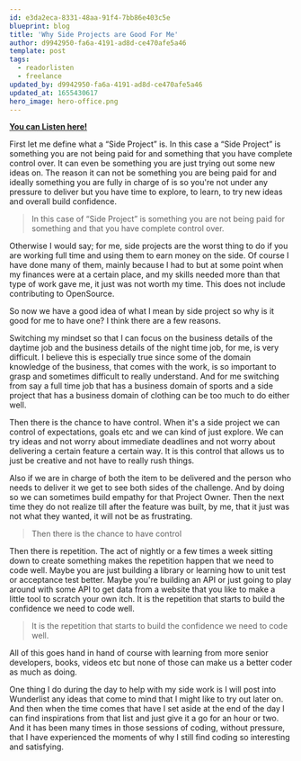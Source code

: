 ```yaml
---
id: e3da2eca-8331-48aa-91f4-7bb86e403c5e
blueprint: blog
title: 'Why Side Projects are Good For Me'
author: d9942950-fa6a-4191-ad8d-ce470afe5a46
template: post
tags:
  - readorlisten
  - freelance
updated_by: d9942950-fa6a-4191-ad8d-ce470afe5a46
updated_at: 1655430617
hero_image: hero-office.png
---
```

**[You can Listen here!](http://www.readorlisten.com/1)**

First let me define what a “Side Project” is. In this case a “Side Project” is something you are not being paid for and something that you have complete control over. It can even be something you are just trying out some new ideas on. The reason it can not be something you are being paid for and ideally something you are fully in charge of is so you're not under any pressure to deliver but you have time to explore, to learn, to try new ideas and overall build confidence.

>In this case of “Side Project” is something you are not being paid for something and that you have complete control over.	

Otherwise I would say; for me, side projects are the worst thing to do if you are working full time and using them to earn money on the side.  Of course I have done many of them, mainly because I had to but at some point when my finances were at a certain place, and my skills needed more than that type of work gave me, it just was not worth my time. This does not include contributing to OpenSource. 

So now we have a good idea of what I mean by side project so why is it good for me to have one? I think there are a few reasons. 

Switching my mindset so that I can focus on the business details of the daytime job and the business details of the night time job, for me, is very difficult. I believe this is especially true since some of the domain knowledge of the business, that comes with the work, is so important to grasp and sometimes difficult to really understand. And for me switching from say a full time job that has a business domain of sports and a side project that has a business domain of clothing can be too much to do either well.

Then there is the chance to have control. When it's a side project we can control of expectations, goals etc and we can kind of just explore. We can try ideas and not worry about immediate deadlines and not worry about delivering a certain feature a certain way.  It is this control that allows us to just be creative and not have to really rush things.  

Also if we are in charge of both the item to be delivered and the person who needs to deliver it we get to see both sides of the challenge. And by doing so we can sometimes build empathy for that Project Owner.  Then the next time they do not realize till after the feature was built, by me, that it just was not what they wanted, it will not be as frustrating.

>Then there is the chance to have control

Then there is repetition. The act of nightly or a few times a week sitting down to create something makes the repetition happen that we need to code well. Maybe you are just building a library or learning how to unit test or acceptance test better. Maybe you're building an API or just going to play around with some API to get data from a website that you like to make a little tool to scratch your own itch. It is the repetition that starts to build the confidence we need to code well. 

>It is the repetition that starts to build the confidence we need to code well. 

All of this goes hand in hand of course with learning from more senior developers, books, videos etc but none of those can make us a better coder as much as doing.

One thing I do during the day to help with my side work is I will post into Wunderlist any ideas that come to mind that I might like to try out later on.  And then when the time comes that have I set aside at the end of the day I can find inspirations from that list and just give it a go for an hour or two. And it has been many times in those sessions of coding, without pressure, that I have experienced the moments of why I still find coding so interesting and satisfying.
